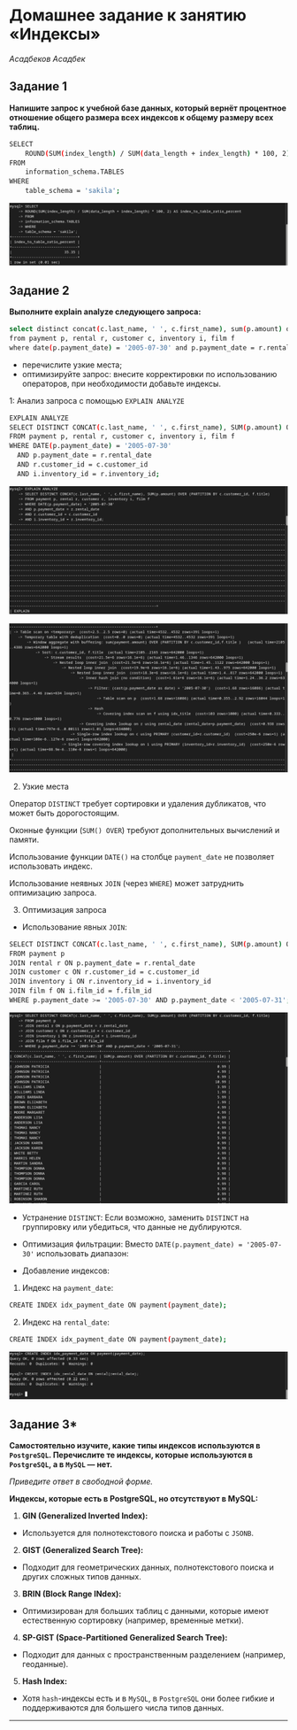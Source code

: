 # Домашнее задание к занятию «Индексы»
*Асадбеков Асадбек*

## Задание 1

**Напишите запрос к учебной базе данных, который вернёт процентное отношение общего размера всех индексов к общему размеру всех таблиц.**


```bash
SELECT 
    ROUND(SUM(index_length) / SUM(data_length + index_length) * 100, 2) AS index_to_table_ratio_percent
FROM 
    information_schema.TABLES
WHERE 
    table_schema = 'sakila';
```

![alt text](https://github.com/asad-bekov/hw-15/blob/main/img/1.png)

## Задание 2

**Выполните explain analyze следующего запроса:**

```bash
select distinct concat(c.last_name, ' ', c.first_name), sum(p.amount) over (partition by c.customer_id, f.title)
from payment p, rental r, customer c, inventory i, film f
where date(p.payment_date) = '2005-07-30' and p.payment_date = r.rental_date and r.customer_id = c.customer_id and i.inventory_id = r.inventory_id
```
- перечислите узкие места;
- оптимизируйте запрос: внесите корректировки по использованию операторов, при необходимости добавьте индексы.

1: Анализ запроса с помощью `EXPLAIN ANALYZE`

```bash
EXPLAIN ANALYZE
SELECT DISTINCT CONCAT(c.last_name, ' ', c.first_name), SUM(p.amount) OVER (PARTITION BY c.customer_id, f.title)
FROM payment p, rental r, customer c, inventory i, film f
WHERE DATE(p.payment_date) = '2005-07-30' 
  AND p.payment_date = r.rental_date 
  AND r.customer_id = c.customer_id 
  AND i.inventory_id = r.inventory_id;
```
![alt text](https://github.com/asad-bekov/hw-15/blob/main/img/2.png)

![alt text](https://github.com/asad-bekov/hw-15/blob/main/img/2.1.png)

2. Узкие места

Оператор `DISTINCT` требует сортировки и удаления дубликатов, что может быть дорогостоящим.

Оконные функции (`SUM() OVER`) требуют дополнительных вычислений и памяти.

Использование функции `DATE()` на столбце `payment_date` не позволяет использовать индекс.

Использование неявных `JOIN` (через `WHERE`) может затруднить оптимизацию запроса.

3. Оптимизация запроса

- Использование явных `JOIN`:

```bash
SELECT DISTINCT CONCAT(c.last_name, ' ', c.first_name), SUM(p.amount) OVER (PARTITION BY c.customer_id, f.title)
FROM payment p
JOIN rental r ON p.payment_date = r.rental_date
JOIN customer c ON r.customer_id = c.customer_id
JOIN inventory i ON r.inventory_id = i.inventory_id
JOIN film f ON i.film_id = f.film_id
WHERE p.payment_date >= '2005-07-30' AND p.payment_date < '2005-07-31';
```

![alt text](https://github.com/asad-bekov/hw-15/blob/main/img/2.2.png)

- Устранение `DISTINCT`:
Если возможно, заменить `DISTINCT` на группировку или убедиться, что данные не дублируются.

- Оптимизация фильтрации:
Вместо `DATE(p.payment_date) = '2005-07-30'` использовать диапазон:

- Добавление индексов:
1. Индекс на `payment_date`:

```bash
CREATE INDEX idx_payment_date ON payment(payment_date);
```
2. Индекс на `rental_date`:

```bash
CREATE INDEX idx_payment_date ON payment(payment_date);
```

![alt text](https://github.com/asad-bekov/hw-15/blob/main/img/3.png)

## Задание 3*

**Самостоятельно изучите, какие типы индексов используются в `PostgreSQL`. Перечислите те индексы, которые используются в `PostgreSQL`, а в `MySQL` — нет.**

*Приведите ответ в свободной форме.*

**Индексы, которые есть в PostgreSQL, но отсутствуют в MySQL:**

1. **GIN (Generalized Inverted Index):**

- Используется для полнотекстового поиска и работы с `JSONB`.

2. **GIST (Generalized Search Tree):**

- Подходит для геометрических данных, полнотекстового поиска и других сложных типов данных.

3. **BRIN (Block Range INdex):**

- Оптимизирован для больших таблиц с данными, которые имеют естественную сортировку (например, временные метки).

4. **SP-GIST (Space-Partitioned Generalized Search Tree):**

- Подходит для данных с пространственным разделением (например, геоданные).

5. **Hash Index:**

- Хотя `hash`-индексы есть и в `MySQL`, в `PostgreSQL` они более гибкие и поддерживаются для большего числа типов данных.

---